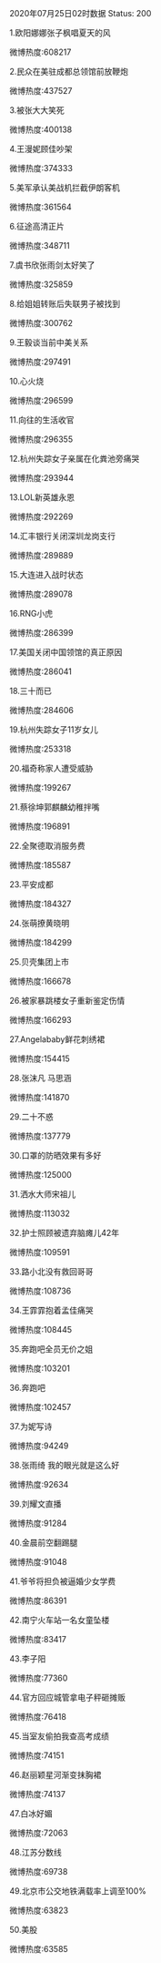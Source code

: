 2020年07月25日02时数据
Status: 200

1.欧阳娜娜张子枫唱夏天的风

微博热度:608217

2.民众在美驻成都总领馆前放鞭炮

微博热度:437527

3.被张大大笑死

微博热度:400138

4.王漫妮顾佳吵架

微博热度:374333

5.美军承认美战机拦截伊朗客机

微博热度:361564

6.征途高清正片

微博热度:348711

7.虞书欣张雨剑太好笑了

微博热度:325859

8.给姐姐转账后失联男子被找到

微博热度:300762

9.王毅谈当前中美关系

微博热度:297491

10.心火烧

微博热度:296599

11.向往的生活收官

微博热度:296355

12.杭州失踪女子亲属在化粪池旁痛哭

微博热度:293944

13.LOL新英雄永恩

微博热度:292269

14.汇丰银行关闭深圳龙岗支行

微博热度:289889

15.大连进入战时状态

微博热度:289078

16.RNG小虎

微博热度:286399

17.美国关闭中国领馆的真正原因

微博热度:286041

18.三十而已

微博热度:284606

19.杭州失踪女子11岁女儿

微博热度:253318

20.福奇称家人遭受威胁

微博热度:199267

21.蔡徐坤郭麒麟幼稚拌嘴

微博热度:196891

22.全聚德取消服务费

微博热度:185587

23.平安成都

微博热度:184327

24.张萌撩黄晓明

微博热度:184299

25.贝壳集团上市

微博热度:166678

26.被家暴跳楼女子重新鉴定伤情

微博热度:166293

27.Angelababy鲜花刺绣裙

微博热度:154415

28.张沫凡 马思涵

微博热度:141870

29.二十不惑

微博热度:137779

30.口罩的防晒效果有多好

微博热度:125000

31.洒水大师宋祖儿

微博热度:113032

32.护士照顾被遗弃脑瘫儿42年

微博热度:109591

33.路小北没有救回哥哥

微博热度:108736

34.王霏霏抱着孟佳痛哭

微博热度:108445

35.奔跑吧全员无价之姐

微博热度:103201

36.奔跑吧

微博热度:102457

37.为妮写诗

微博热度:94249

38.张雨绮 我的眼光就是这么好

微博热度:92634

39.刘耀文直播

微博热度:91284

40.金晨前空翻踢腿

微博热度:91048

41.爷爷将担负被逼婚少女学费

微博热度:86391

42.南宁火车站一名女童坠楼

微博热度:83417

43.李子阳

微博热度:77360

44.官方回应城管拿电子秤砸摊贩

微博热度:76418

45.当室友偷拍我查高考成绩

微博热度:74151

46.赵丽颖星河渐变抹胸裙

微博热度:74137

47.白冰好媚

微博热度:72063

48.江苏分数线

微博热度:69738

49.北京市公交地铁满载率上调至100%

微博热度:63823

50.美股

微博热度:63585

